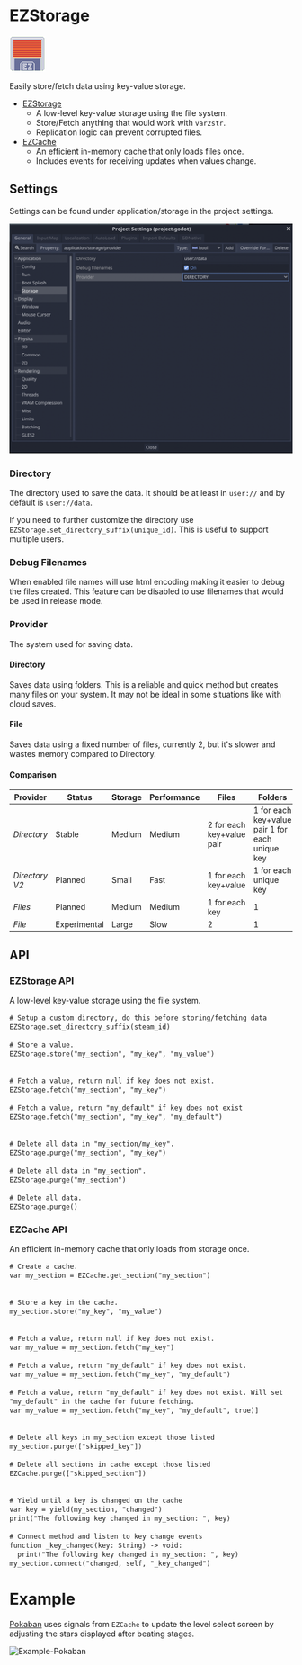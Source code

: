 # EZStorage

![EZStorage](icon.png)

Easily store/fetch data using key-value storage.

* [EZStorage](#EZStorage-API)
  * A low-level key-value storage using the file system.
  * Store/Fetch anything that would work with `var2str`.
  * Replication logic can prevent corrupted files.
* [EZCache](#EZCache-API)
  * An efficient in-memory cache that only loads files once.
  * Includes events for receiving updates when values change.

## Settings

Settings can be found under application/storage in the project settings.

![Settings](screenshots/settings.png)

### Directory

The directory used to save the data. It should be at least in `user://` and by default is `user://data`.

If you need to further customize the directory use `EZStorage.set_directory_suffix(unique_id)`. This is useful to support multiple users.

### Debug Filenames

When enabled file names will use html encoding making it easier to debug the files created.
This feature can be disabled to use filenames that would be used in release mode.

### Provider

The system used for saving data.

#### Directory

Saves data using folders. This is a reliable and quick method but creates many files on your system. It may not be ideal in some situations like with cloud saves.

#### File

Saves data using a fixed number of files, currently 2, but it's slower and wastes memory compared to Directory.

#### Comparison

| **Provider**   | **Status**   | **Storage** | **Performance** | **Files**                 | **Folders**                                     |
|----------------|--------------|-------------|-----------------|---------------------------|-------------------------------------------------|
| _Directory_    | Stable       | Medium      | Medium          | 2 for each key+value pair | 1 for each key+value pair 1 for each unique key |
| _Directory V2_ | Planned      | Small       | Fast            | 1 for each key+value      | 1 for each unique key                           |
| _Files_        | Planned      | Medium      | Medium          | 1 for each key            | 1                                               |
| _File_         | Experimental | Large       | Slow            | 2                         | 1                                               |

## API

### EZStorage API

A low-level key-value storage using the file system.

```gdscript
# Setup a custom directory, do this before storing/fetching data
EZStorage.set_directory_suffix(steam_id)

# Store a value.
EZStorage.store("my_section", "my_key", "my_value")


# Fetch a value, return null if key does not exist.
EZStorage.fetch("my_section", "my_key")

# Fetch a value, return "my_default" if key does not exist
EZStorage.fetch("my_section", "my_key", "my_default")


# Delete all data in "my_section/my_key".
EZStorage.purge("my_section", "my_key")

# Delete all data in "my_section".
EZStorage.purge("my_section")

# Delete all data.
EZStorage.purge()
```

### EZCache API

An efficient in-memory cache that only loads from storage once.

```gdscript
# Create a cache.
var my_section = EZCache.get_section("my_section")


# Store a key in the cache.
my_section.store("my_key", "my_value")


# Fetch a value, return null if key does not exist.
var my_value = my_section.fetch("my_key")

# Fetch a value, return "my_default" if key does not exist.
var my_value = my_section.fetch("my_key", "my_default")

# Fetch a value, return "my_default" if key does not exist. Will set "my_default" in the cache for future fetching.
var my_value = my_section.fetch("my_key", "my_default", true)]


# Delete all keys in my_section except those listed
my_section.purge(["skipped_key"])

# Delete all sections in cache except those listed
EZCache.purge(["skipped_section"])


# Yield until a key is changed on the cache
var key = yield(my_section, "changed")
print("The following key changed in my_section: ", key)

# Connect method and listen to key change events
function _key_changed(key: String) -> void:
  print("The following key changed in my_section: ", key)
my_section.connect("changed, self, "_key_changed")
```

# Example

[Pokaban](http://s.team/a/1937170?utm_source=github&utm_campaign=ezstorage) uses signals from `EZCache` to update the level select screen by adjusting the stars displayed after beating stages.

![Example-Pokaban](screenshots/example-pokaban.gif)
